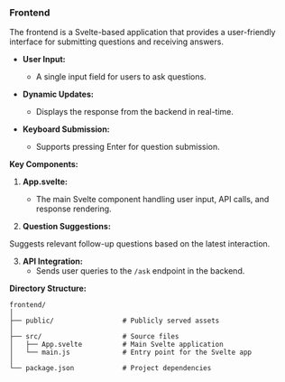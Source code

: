 ### Frontend

The frontend is a Svelte-based application that provides a user-friendly interface for submitting questions and receiving answers.

- **User Input:**

  - A single input field for users to ask questions.

- **Dynamic Updates:**

  - Displays the response from the backend in real-time.

- **Keyboard Submission:**
  - Supports pressing Enter for question submission.

**Key Components:**

1. **App.svelte:**

   - The main Svelte component handling user input, API calls, and response rendering.

2. **Question Suggestions:**

Suggests relevant follow-up questions based on the latest interaction.

3. **API Integration:**
   - Sends user queries to the `/ask` endpoint in the backend.

**Directory Structure:**

```
frontend/
│
├── public/                 # Publicly served assets
│
├── src/                    # Source files
│   ├── App.svelte          # Main Svelte application
│   └── main.js             # Entry point for the Svelte app
│
└── package.json            # Project dependencies

```
